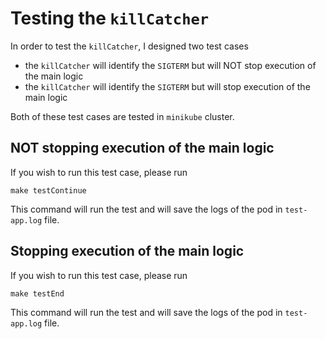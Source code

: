 # Testing the `killCatcher`

In order to test the `killCatcher`, I designed two test cases

- the `killCatcher` will identify the `SIGTERM` but will NOT stop execution of the main logic
- the `killCatcher` will identify the `SIGTERM` but will stop execution of the main logic

Both of these test cases are tested in `minikube` cluster.

## NOT stopping execution of the main logic

If you wish to run this test case, please run

`make testContinue`

This command will run the test and will save the logs of the pod in `test-app.log` file.

## Stopping execution of the main logic

If you wish to run this test case, please run

`make testEnd`

This command will run the test and will save the logs of the pod in `test-app.log` file.